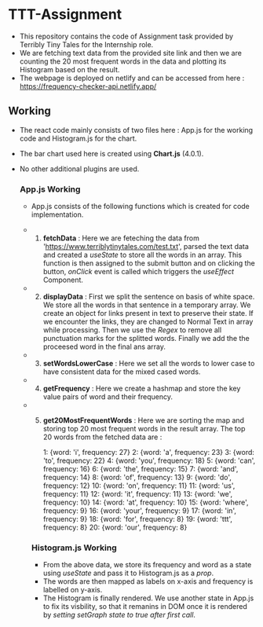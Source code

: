 # TTT-Assignment
* This repository contains the code of Assignment task provided by Terribly Tiny Tales for the Internship role.
* We are fetching text data from the provided site link and then we are counting the 20 most frequent words in the data and plotting its Histogram based on the result.
* The webpage is deployed on netlify and can be accessed from here : https://frequency-checker-api.netlify.app/


## Working
* The react code mainly consists of two files here : App.js for the working code and Histogram.js for the chart.
* The bar chart used here is created using __Chart.js__ (4.0.1).
* No other additional plugins are used.
  
  ### App.js Working
  * App.js consists of the following functions which is created for code implementation.
  * 1. __fetchData__ : Here we are feteching the data from 'https://www.terriblytinytales.com/test.txt', parsed the text data and created a *useState* to store all the words in an array. This function is then assigned to the submit button and on clicking the button, *onClick* event is called which triggers the *useEffect* Component.
  * 2. __displayData__ : First we split the sentence on basis of white space. We store all the words in that sentence in a temporary array. We create an object for links present in text to preserve their state. If we encounter the links, they are changed to Normal Text in array while processing. Then we use the *Regex* to remove all punctuation marks for the splitted words. Finally we add the the proceesed word in the final ans array.
  * 3. __setWordsLowerCase__ : Here we set all the words to lower case to have consistent data for the mixed cased words.
  * 4. __getFrequency__ : Here we create a hashmap and store the key value pairs of word and their frequency.
  * 5. __get20MostFrequentWords__ : Here we are sorting the map and storing top 20 most frequent words in the result array. The top 20 words from the fetched data are :
  
        1: {word: 'i', frequency: 27}
        2: {word: 'a', frequency: 23}
        3: {word: 'to', frequency: 22}
        4: {word: 'you', frequency: 18}
        5: {word: 'can', frequency: 16}
        6: {word: 'the', frequency: 15}
        7: {word: 'and', frequency: 14}
        8: {word: 'of', frequency: 13}
        9: {word: 'do', frequency: 12}
        10: {word: 'on', frequency: 11}
        11: {word: 'us', frequency: 11}
        12: {word: 'it', frequency: 11}
        13: {word: 'we', frequency: 10}
        14: {word: 'at', frequency: 10}
        15: {word: 'where', frequency: 9}
        16: {word: 'your', frequency: 9}
        17: {word: 'in', frequency: 9}
        18: {word: 'for', frequency: 8}
        19: {word: 'ttt', frequency: 8}
        20: {word: 'our', frequency: 8}

    ### Histogram.js Working
    * From the above data, we store its frequency and word as a state using *useState* and pass it to Histogram.js as a *prop*.
    * The words are then mapped as labels on x-axis and frequency is labelled on y-axis.
    * The Histogram is finally rendered. We use another state in App.js to fix its visbility, so that it remanins in DOM once it is rendered by *setting setGraph state to true after first call*.